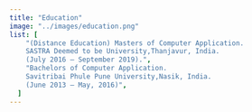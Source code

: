 ```yaml
---
title: "Education"
image: "../images/education.png"
list: [
    "(Distance Education) Masters of Computer Application.
    SASTRA Deemed to be University,Thanjavur, India.
    (July 2016 – September 2019).",
    "Bachelors of Computer Application.
    Savitribai Phule Pune University,Nasik, India.
    (June 2013 – May, 2016)",
  ]
---
```

